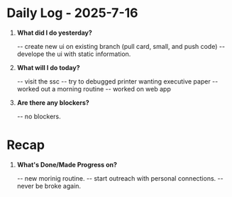 # Daily Log - 2025-7-16

1. **What did I do yesterday?**

   -- create new ui on existing branch (pull card, small, and push code)
   -- develope the ui with static information.

2. **What will I do today?**
   
   -- visit the ssc
   -- try to debugged printer wanting executive paper
   -- worked out a morning routine
   -- worked on web app

3. **Are there any blockers?**

   -- no blockers.

# Recap

1. **What's Done/Made Progress on?** 

   -- new morinig routine.
   -- start outreach with personal connections.
   -- never be broke again.
   
<!--
   git add .; git commit -m "daily stand-up"; git push;
   git add .; git commit -m "daily close"; git push;
-->